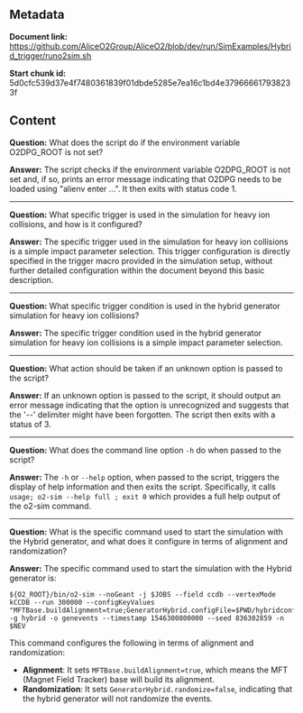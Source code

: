 ## Metadata

**Document link:** https://github.com/AliceO2Group/AliceO2/blob/dev/run/SimExamples/Hybrid_trigger/runo2sim.sh

**Start chunk id:** 5d0cfc539d37e4f7480361839f01dbde5285e7ea16c1bd4e379666617938233f

## Content

**Question:** What does the script do if the environment variable O2DPG_ROOT is not set?

**Answer:** The script checks if the environment variable O2DPG_ROOT is not set and, if so, prints an error message indicating that O2DPG needs to be loaded using "alienv enter ...". It then exits with status code 1.

---

**Question:** What specific trigger is used in the simulation for heavy ion collisions, and how is it configured?

**Answer:** The specific trigger used in the simulation for heavy ion collisions is a simple impact parameter selection. This trigger configuration is directly specified in the trigger macro provided in the simulation setup, without further detailed configuration within the document beyond this basic description.

---

**Question:** What specific trigger condition is used in the hybrid generator simulation for heavy ion collisions?

**Answer:** The specific trigger condition used in the hybrid generator simulation for heavy ion collisions is a simple impact parameter selection.

---

**Question:** What action should be taken if an unknown option is passed to the script?

**Answer:** If an unknown option is passed to the script, it should output an error message indicating that the option is unrecognized and suggests that the '--' delimiter might have been forgotten. The script then exits with a status of 3.

---

**Question:** What does the command line option `-h` do when passed to the script?

**Answer:** The `-h` or `--help` option, when passed to the script, triggers the display of help information and then exits the script. Specifically, it calls `usage; o2-sim --help full ; exit 0` which provides a full help output of the o2-sim command.

---

**Question:** What is the specific command used to start the simulation with the Hybrid generator, and what does it configure in terms of alignment and randomization?

**Answer:** The specific command used to start the simulation with the Hybrid generator is:

```
${O2_ROOT}/bin/o2-sim --noGeant -j $JOBS --field ccdb --vertexMode kCCDB --run 300000 --configKeyValues "MFTBase.buildAlignment=true;GeneratorHybrid.configFile=$PWD/hybridconfig.json;GeneratorHybrid.randomize=false;${more}" -g hybrid -o genevents --timestamp 1546300800000 --seed 836302859 -n $NEV
```

This command configures the following in terms of alignment and randomization:

- **Alignment**: It sets `MFTBase.buildAlignment=true`, which means the MFT (Magnet Field Tracker) base will build its alignment.
- **Randomization**: It sets `GeneratorHybrid.randomize=false`, indicating that the hybrid generator will not randomize the events.